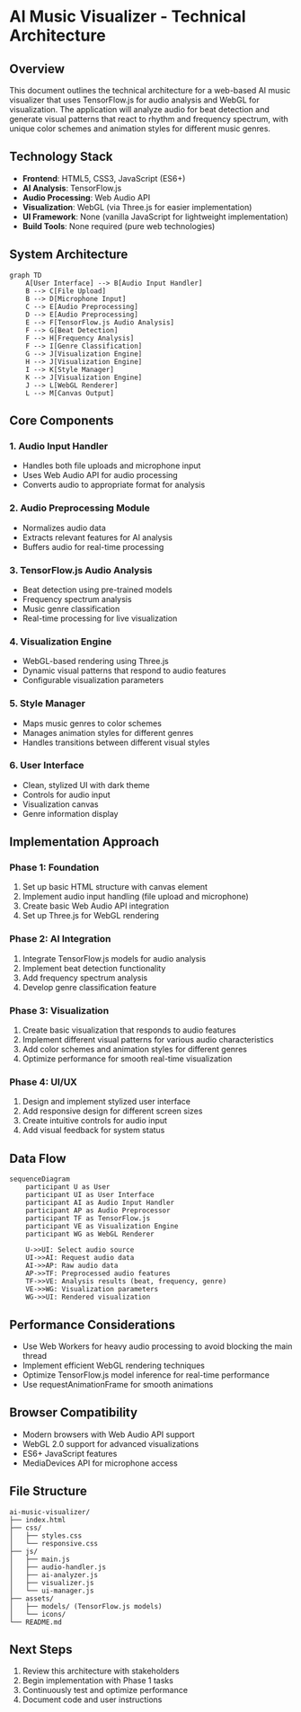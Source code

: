# AI Music Visualizer - Technical Architecture

## Overview
This document outlines the technical architecture for a web-based AI music visualizer that uses TensorFlow.js for audio analysis and WebGL for visualization. The application will analyze audio for beat detection and generate visual patterns that react to rhythm and frequency spectrum, with unique color schemes and animation styles for different music genres.

## Technology Stack
- **Frontend**: HTML5, CSS3, JavaScript (ES6+)
- **AI Analysis**: TensorFlow.js
- **Audio Processing**: Web Audio API
- **Visualization**: WebGL (via Three.js for easier implementation)
- **UI Framework**: None (vanilla JavaScript for lightweight implementation)
- **Build Tools**: None required (pure web technologies)

## System Architecture

```mermaid
graph TD
    A[User Interface] --> B[Audio Input Handler]
    B --> C[File Upload]
    B --> D[Microphone Input]
    C --> E[Audio Preprocessing]
    D --> E[Audio Preprocessing]
    E --> F[TensorFlow.js Audio Analysis]
    F --> G[Beat Detection]
    F --> H[Frequency Analysis]
    F --> I[Genre Classification]
    G --> J[Visualization Engine]
    H --> J[Visualization Engine]
    I --> K[Style Manager]
    K --> J[Visualization Engine]
    J --> L[WebGL Renderer]
    L --> M[Canvas Output]
```

## Core Components

### 1. Audio Input Handler
- Handles both file uploads and microphone input
- Uses Web Audio API for audio processing
- Converts audio to appropriate format for analysis

### 2. Audio Preprocessing Module
- Normalizes audio data
- Extracts relevant features for AI analysis
- Buffers audio for real-time processing

### 3. TensorFlow.js Audio Analysis
- Beat detection using pre-trained models
- Frequency spectrum analysis
- Music genre classification
- Real-time processing for live visualization

### 4. Visualization Engine
- WebGL-based rendering using Three.js
- Dynamic visual patterns that respond to audio features
- Configurable visualization parameters

### 5. Style Manager
- Maps music genres to color schemes
- Manages animation styles for different genres
- Handles transitions between different visual styles

### 6. User Interface
- Clean, stylized UI with dark theme
- Controls for audio input
- Visualization canvas
- Genre information display

## Implementation Approach

### Phase 1: Foundation
1. Set up basic HTML structure with canvas element
2. Implement audio input handling (file upload and microphone)
3. Create basic Web Audio API integration
4. Set up Three.js for WebGL rendering

### Phase 2: AI Integration
1. Integrate TensorFlow.js models for audio analysis
2. Implement beat detection functionality
3. Add frequency spectrum analysis
4. Develop genre classification feature

### Phase 3: Visualization
1. Create basic visualization that responds to audio features
2. Implement different visual patterns for various audio characteristics
3. Add color schemes and animation styles for different genres
4. Optimize performance for smooth real-time visualization

### Phase 4: UI/UX
1. Design and implement stylized user interface
2. Add responsive design for different screen sizes
3. Create intuitive controls for audio input
4. Add visual feedback for system status

## Data Flow

```mermaid
sequenceDiagram
    participant U as User
    participant UI as User Interface
    participant AI as Audio Input Handler
    participant AP as Audio Preprocessor
    participant TF as TensorFlow.js
    participant VE as Visualization Engine
    participant WG as WebGL Renderer

    U->>UI: Select audio source
    UI->>AI: Request audio data
    AI->>AP: Raw audio data
    AP->>TF: Preprocessed audio features
    TF->>VE: Analysis results (beat, frequency, genre)
    VE->>WG: Visualization parameters
    WG->>UI: Rendered visualization
```

## Performance Considerations
- Use Web Workers for heavy audio processing to avoid blocking the main thread
- Implement efficient WebGL rendering techniques
- Optimize TensorFlow.js model inference for real-time performance
- Use requestAnimationFrame for smooth animations

## Browser Compatibility
- Modern browsers with Web Audio API support
- WebGL 2.0 support for advanced visualizations
- ES6+ JavaScript features
- MediaDevices API for microphone access

## File Structure
```
ai-music-visualizer/
├── index.html
├── css/
│   ├── styles.css
│   └── responsive.css
├── js/
│   ├── main.js
│   ├── audio-handler.js
│   ├── ai-analyzer.js
│   ├── visualizer.js
│   └── ui-manager.js
├── assets/
│   ├── models/ (TensorFlow.js models)
│   └── icons/
└── README.md
```

## Next Steps
1. Review this architecture with stakeholders
2. Begin implementation with Phase 1 tasks
3. Continuously test and optimize performance
4. Document code and user instructions
